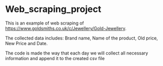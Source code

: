 # Web_scraping_project
This is an example of web scraping of https://www.goldsmiths.co.uk/c/Jewellery/Gold-Jewellery.

The collected data includes: Brand name, Name of the product, Old price, New Price and Date. 

The code is made the way that each day we will collect all necessary information and append it to the created csv file 
